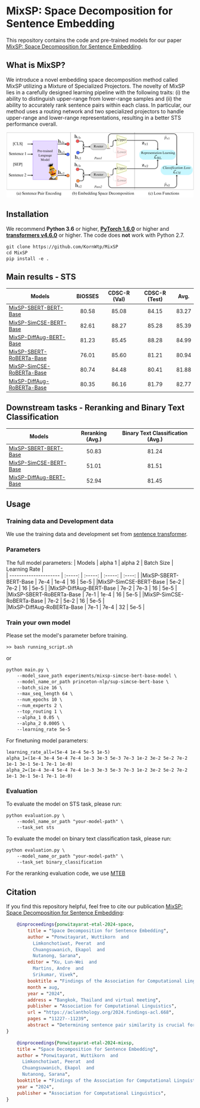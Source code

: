 # MixSP: Space Decomposition for Sentence Embedding

This repository contains the code and pre-trained models for our paper [MixSP: Space Decomposition for Sentence Embedding](https://arxiv.org/abs/2406.03125).

## What is MixSP?
We introduce a novel embedding space decomposition method called MixSP utilizing a Mixture of Specialized Projectors. The novelty of MixSP lies in a carefully designed learning pipeline with the following traits: (i) the ability to distinguish upper-range from lower-range samples and (ii) the ability to accurately rank sentence pairs within each class. In particular, our method uses a routing network and two specialized projectors to handle upper-range and lower-range representations, resulting in a better STS performance overall.

![](fig/overview.png)

## Installation

We recommend **Python 3.6** or higher, **[PyTorch 1.6.0](https://pytorch.org/get-started/locally/)** or higher and **[transformers v4.6.0](https://github.com/huggingface/transformers)** or higher. The code does **not** work with Python 2.7.

```
git clone https://github.com/KornWtp/MixSP
cd MixSP
pip install -e .
``` 

## Main results - STS

| Models  | BIOSSES | CDSC-R (Val) | CDSC-R (Test) | Avg. | 
| --------------------- | :-----: | :-----: | :-----: | :-----: |
|[MixSP-SBERT-BERT-Base](https://huggingface.co/kornwtp/mixsp-sbert-bert-base)              | 80.58 | 85.08 | 84.15 | 83.27 | 
|[MixSP-SimCSE-BERT-Base](https://huggingface.co/kornwtp/mixsp-simcse-bert-base)            | 82.61 | 88.27 | 85.28 | 85.39 |
|[MixSP-DiffAug-BERT-Base](https://huggingface.co/kornwtp/mixsp-diffaug-bert-base)          | 81.23 | 85.45 | 88.28 | 84.99 |
|[MixSP-SBERT-RoBERTa-Base](https://huggingface.co/kornwtp/mixsp-sbert-roberta-base)        | 76.01 | 85.60 | 81.21 | 80.94 |
|[MixSP-SimCSE-RoBERTa-Base](https://huggingface.co/kornwtp/mixsp-simcse-roberta-base)      | 80.74 | 84.48 | 80.41 | 81.88 |
|[MixSP-DiffAug-RoBERTa-Base](https://huggingface.co/kornwtp/mixsp-diffaug-roberta-base)    | 80.35 | 86.16 | 81.79 | 82.77 |

## Downstream tasks - Reranking and Binary Text Classification

| Models  | Reranking (Avg.) | Binary Text Classification (Avg.) |
| --------------------- | :-----: | :-----: |
|[MixSP-SBERT-BERT-Base](https://huggingface.co/kornwtp/mixsp-sbert-bert-base)              | 50.83 | 81.24 |
|[MixSP-SimCSE-BERT-Base](https://huggingface.co/kornwtp/mixsp-simcse-bert-base)            | 51.01 | 81.51 |
|[MixSP-DiffAug-BERT-Base](https://huggingface.co/kornwtp/mixsp-diffaug-bert-base)          | 52.94 | 81.45 |

## Usage
### Training data and Development data
We use the training data and development set from [sentence transformer](https://sbert.net/datasets/stsbenchmark.tsv.gz).

### Parameters
The full model parameters:
| Models  | alpha 1 | alpha 2 | Batch Size | Learning Rate |   
| --------------------- | :-----: | :-----: | :-----: | :----: |
|MixSP-SBERT-BERT-Base            | 7e-4  | 1e-4  | 16 | 5e-5 |
|MixSP-SimCSE-BERT-Base           | 5e-2  | 7e-2  | 16 | 5e-5 |
|MixSP-DiffAug-BERT-Base          | 7e-2  | 7e-3  | 16 | 5e-5 |
|MixSP-SBERT-RoBERTa-Base         | 7e-1  | 1e-4  | 16 | 5e-5 | 
|MixSP-SimCSE-RoBERTa-Base        | 7e-2  | 5e-2  | 16 | 5e-5 |   
|MixSP-DiffAug-RoBERTa-Base       | 7e-1  | 7e-4  | 32 | 5e-5 |  

### Train your own model
Please set the model's parameter before training.
```
>> bash running_script.sh
```
or
```
python main.py \
    --model_save_path experiments/mixsp-simcse-bert-base-model \
    --model_name_or_path princeton-nlp/sup-simcse-bert-base \
    --batch_size 16 \
    --max_seq_length 64 \
    --num_epochs 10 \
    --num_experts 2 \
    --top_routing 1 \
    --alpha_1 0.05 \
    --alpha_2 0.0005 \
    --learning_rate 5e-5
```

For finetuning model parameters: 
```
learning_rate_all=(5e-4 1e-4 5e-5 1e-5)
alpha_1=(1e-4 3e-4 5e-4 7e-4 1e-3 3e-3 5e-3 7e-3 1e-2 3e-2 5e-2 7e-2 1e-1 3e-1 5e-1 7e-1 1e-0)
alpha_2=(1e-4 3e-4 5e-4 7e-4 1e-3 3e-3 5e-3 7e-3 1e-2 3e-2 5e-2 7e-2 1e-1 3e-1 5e-1 7e-1 1e-0)
```

### Evaluation
To evaluate the model on STS task, please run:
```
python evaluation.py \
    --model_name_or_path "your-model-path" \
    --task_set sts 
```
To evaluate the model on binary text classification task, please run:
```
python evaluation.py \
    --model_name_or_path "your-model-path" \
    --task_set binary_classification 
```
For the reranking evaluation code, we use [MTEB](https://github.com/embeddings-benchmark/mteb)

## Citation

If you find this repository helpful, feel free to cite our publication [MixSP: Space Decomposition for Sentence Embedding](https://arxiv.org/abs/2406.03125):

```bibtex 
    @inproceedings{ponwitayarat-etal-2024-space,
        title = "Space Decomposition for Sentence Embedding",
        author = "Ponwitayarat, Wuttikorn  and
          Limkonchotiwat, Peerat  and
          Chuangsuwanich, Ekapol  and
          Nutanong, Sarana",
        editor = "Ku, Lun-Wei  and
          Martins, Andre  and
          Srikumar, Vivek",
        booktitle = "Findings of the Association for Computational Linguistics ACL 2024",
        month = aug,
        year = "2024",
        address = "Bangkok, Thailand and virtual meeting",
        publisher = "Association for Computational Linguistics",
        url = "https://aclanthology.org/2024.findings-acl.668",
        pages = "11227--11239",
        abstract = "Determining sentence pair similarity is crucial for various NLP tasks. A common technique to address this is typically evaluated on a continuous semantic textual similarity scale from 0 to 5. However, based on a linguistic observation in STS annotation guidelines, we found that the score in the range [4,5] indicates an upper-range sample, while the rest are lower-range samples. This necessitates a new approach to treating the upper-range and lower-range classes separately. In this paper, we introduce a novel embedding space decomposition method called MixSP utilizing a Mixture of Specialized Projectors, designed to distinguish and rank upper-range and lower-range samples accurately. The experimental results demonstrate that MixSP decreased the overlap representation between upper-range and lower-range classes significantly while outperforming competitors on STS and zero-shot benchmarks.",
}
```

```bibtex 
    @inproceedings{Ponwitayarat-etal-2024-mixsp,
    title = "Space Decomposition for Sentence Embedding",
    author = "Ponwitayarat, Wuttikorn  and
      Limkonchotiwat, Peerat  and
      Chuangsuwanich, Ekapol  and
      Nutanong, Sarana",
    booktitle = "Findings of the Association for Computational Linguistics: ACL 2024",
    year = "2024",
    publisher = "Association for Computational Linguistics",
}
```
